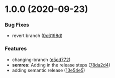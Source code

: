 # 1.0.0 (2020-09-23)


### Bug Fixes

* revert branch ([0c6198d](https://github.com/beggers23/eggers-dev/commit/0c6198dca0efd8ec1a09516015763da508319d7c))


### Features

* changing-branch ([e5cd772](https://github.com/beggers23/eggers-dev/commit/e5cd772cea0c5d0ceb169737054fd36d538b5d12))
* **semres:** Adding in the release steps ([78da2d4](https://github.com/beggers23/eggers-dev/commit/78da2d4daf131b4e932e9894e6e6fdd921193098))
* adding semantic release ([13e54e5](https://github.com/beggers23/eggers-dev/commit/13e54e55d8226baa0eb322359392d9f8c6a89f68))
